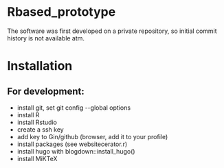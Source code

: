 # Rbased_prototype

The software was first developed on a private repository, so initial commit history is not available atm.


# Installation


For development:
--------------

- install git, set git config --global options
- install R
- install Rstudio
- create a ssh key
- add key to Gin/github (browser, add it to your profile)
- install packages (see websitecerator.r)
- install hugo with blogdown::install_hugo()
- install MiKTeX